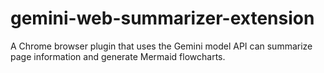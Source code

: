 # gemini-web-summarizer-extension
A Chrome browser plugin that uses the Gemini model API can summarize page information and generate Mermaid flowcharts.
